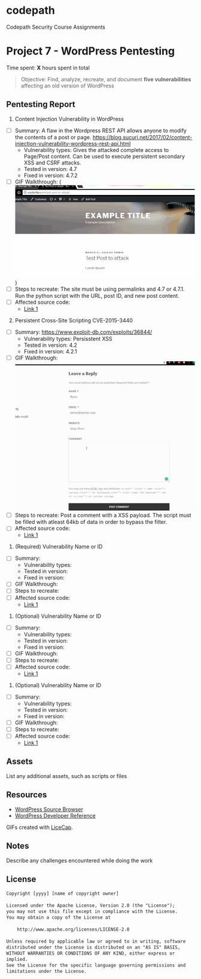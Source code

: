 # codepath
Codepath Security Course Assignments

# Project 7 - WordPress Pentesting

Time spent: **X** hours spent in total

> Objective: Find, analyze, recreate, and document **five vulnerabilities** affecting an old version of WordPress

## Pentesting Report

1. Content Injection Vulnerability in WordPress
  - [ ] Summary: A flaw in the Wordpress REST API allows anyone to modify the contents of a post or page.
  https://blog.sucuri.net/2017/02/content-injection-vulnerability-wordpress-rest-api.html
    - Vulnerability types: Gives the attacked complete access to Page/Post content. Can be used to execute persistent secondary XSS and CSRF attacks.
    - Tested in version: 4.7
    - Fixed in version: 4.7.2
  - [ ] GIF Walkthrough: (<img src="https://github.com/rlucus/codepath/raw/master/inject/inject.gif">)
  - [ ] Steps to recreate: The site must be using permalinks and 4.7 or 4.7.1. Run the python script with the URL, post ID, and new post content.
  - [ ] Affected source code:
    - [Link 1](https://core.trac.wordpress.org/browser/tags/version/src/source_file.php)
2. Persistent Cross-Site Scripting CVE-2015-3440
  - [ ] Summary: 
  https://www.exploit-db.com/exploits/36844/
    - Vulnerability types: Persisstent XSS
    - Tested in version: 4.2
    - Fixed in version: 4.2.1
  - [ ] GIF Walkthrough: <img src="https://github.com/rlucus/codepath/raw/master/comment_xss/comment_xss.gif">
  - [ ] Steps to recreate: Post a comment with a XSS payload. The script must be filled with atleast 64kb of data in order to bypass the filter.
  - [ ] Affected source code:
    - [Link 1](https://core.trac.wordpress.org/browser/tags/version/src/source_file.php)
1. (Required) Vulnerability Name or ID
  - [ ] Summary: 
    - Vulnerability types:
    - Tested in version:
    - Fixed in version: 
  - [ ] GIF Walkthrough: 
  - [ ] Steps to recreate: 
  - [ ] Affected source code:
    - [Link 1](https://core.trac.wordpress.org/browser/tags/version/src/source_file.php)
1. (Optional) Vulnerability Name or ID
  - [ ] Summary: 
    - Vulnerability types:
    - Tested in version:
    - Fixed in version: 
  - [ ] GIF Walkthrough: 
  - [ ] Steps to recreate: 
  - [ ] Affected source code:
    - [Link 1](https://core.trac.wordpress.org/browser/tags/version/src/source_file.php)
1. (Optional) Vulnerability Name or ID
  - [ ] Summary: 
    - Vulnerability types:
    - Tested in version:
    - Fixed in version: 
  - [ ] GIF Walkthrough: 
  - [ ] Steps to recreate: 
  - [ ] Affected source code:
    - [Link 1](https://core.trac.wordpress.org/browser/tags/version/src/source_file.php) 

## Assets

List any additional assets, such as scripts or files

## Resources

- [WordPress Source Browser](https://core.trac.wordpress.org/browser/)
- [WordPress Developer Reference](https://developer.wordpress.org/reference/)

GIFs created with [LiceCap](http://www.cockos.com/licecap/).

## Notes

Describe any challenges encountered while doing the work

## License

    Copyright [yyyy] [name of copyright owner]

    Licensed under the Apache License, Version 2.0 (the "License");
    you may not use this file except in compliance with the License.
    You may obtain a copy of the License at

        http://www.apache.org/licenses/LICENSE-2.0

    Unless required by applicable law or agreed to in writing, software
    distributed under the License is distributed on an "AS IS" BASIS,
    WITHOUT WARRANTIES OR CONDITIONS OF ANY KIND, either express or implied.
    See the License for the specific language governing permissions and
    limitations under the License.
